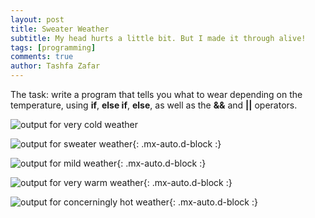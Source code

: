 ```yaml
---
layout: post
title: Sweater Weather
subtitle: My head hurts a little bit. But I made it through alive!
tags: [programming]
comments: true
author: Tashfa Zafar
---
```


The task: write a program that tells you what to wear depending on the temperature, using **if**, **else if**, **else**, as well as the **&&** and **||** operators.

![output for very cold weather](https://tashfaaa.github.io/assets/img/antarctica.png)

![output for sweater weather](https://tashfaaa.github.io/assets/img/sweater.png){: .mx-auto.d-block :}

![output for mild weather](https://tashfaaa.github.io/assets/img/mild.png){: .mx-auto.d-block :}

![output for very warm weather](https://tashfaaa.github.io/assets/img/lava.png){: .mx-auto.d-block :}

![output for concerningly hot weather](https://tashfaaa.github.io/assets/img/apocalypse.png){: .mx-auto.d-block :}

